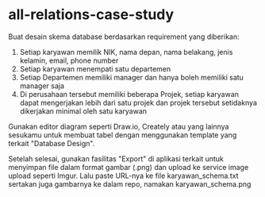 # all-relations-case-study

Buat desain skema database berdasarkan requirement yang diberikan:

1. Setiap karyawan memilik NIK, nama depan, nama belakang, jenis kelamin, email, phone number
2. Setiap karyawan menempati satu departemen
3. Setiap Departemen memiliki manager dan hanya boleh memiliki satu manager saja
4. Di perusahaan tersebut memiliki beberapa Projek, setiap karyawan dapat mengerjakan lebih dari satu projek dan projek tersebut setidaknya dikerjakan minimal oleh satu karyawan

Gunakan editor diagram seperti Draw.io, Creately atau yang lainnya sesukamu untuk membuat tabel dengan menggunakan template yang terkait "Database Design".

Setelah selesai, gunakan fasilitas "Export" di aplikasi terkait untuk menyimpan file dalam format gambar (.png) dan upload ke service image upload seperti Imgur. Lalu paste URL-nya ke file karyawan_schema.txt sertakan juga gambarnya ke dalam repo, namakan karyawan_schema.png
